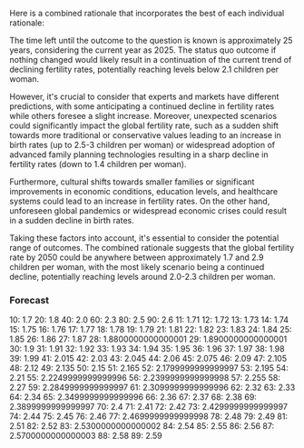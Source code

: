 Here is a combined rationale that incorporates the best of each individual rationale:

The time left until the outcome to the question is known is approximately 25 years, considering the current year as 2025. The status quo outcome if nothing changed would likely result in a continuation of the current trend of declining fertility rates, potentially reaching levels below 2.1 children per woman.

However, it's crucial to consider that experts and markets have different predictions, with some anticipating a continued decline in fertility rates while others foresee a slight increase. Moreover, unexpected scenarios could significantly impact the global fertility rate, such as a sudden shift towards more traditional or conservative values leading to an increase in birth rates (up to 2.5-3 children per woman) or widespread adoption of advanced family planning technologies resulting in a sharp decline in fertility rates (down to 1.4 children per woman).

Furthermore, cultural shifts towards smaller families or significant improvements in economic conditions, education levels, and healthcare systems could lead to an increase in fertility rates. On the other hand, unforeseen global pandemics or widespread economic crises could result in a sudden decline in birth rates.

Taking these factors into account, it's essential to consider the potential range of outcomes. The combined rationale suggests that the global fertility rate by 2050 could be anywhere between approximately 1.7 and 2.9 children per woman, with the most likely scenario being a continued decline, potentially reaching levels around 2.0-2.3 children per woman.

### Forecast

10: 1.7
20: 1.8
40: 2.0
60: 2.3
80: 2.5
90: 2.6
11: 1.71
12: 1.72
13: 1.73
14: 1.74
15: 1.75
16: 1.76
17: 1.77
18: 1.78
19: 1.79
21: 1.81
22: 1.82
23: 1.83
24: 1.84
25: 1.85
26: 1.86
27: 1.87
28: 1.8800000000000001
29: 1.8900000000000001
30: 1.9
31: 1.91
32: 1.92
33: 1.93
34: 1.94
35: 1.95
36: 1.96
37: 1.97
38: 1.98
39: 1.99
41: 2.015
42: 2.03
43: 2.045
44: 2.06
45: 2.075
46: 2.09
47: 2.105
48: 2.12
49: 2.135
50: 2.15
51: 2.165
52: 2.1799999999999997
53: 2.195
54: 2.21
55: 2.2249999999999996
56: 2.2399999999999998
57: 2.255
58: 2.27
59: 2.2849999999999997
61: 2.3099999999999996
62: 2.32
63: 2.33
64: 2.34
65: 2.3499999999999996
66: 2.36
67: 2.37
68: 2.38
69: 2.3899999999999997
70: 2.4
71: 2.41
72: 2.42
73: 2.4299999999999997
74: 2.44
75: 2.45
76: 2.46
77: 2.4699999999999998
78: 2.48
79: 2.49
81: 2.51
82: 2.52
83: 2.5300000000000002
84: 2.54
85: 2.55
86: 2.56
87: 2.5700000000000003
88: 2.58
89: 2.59